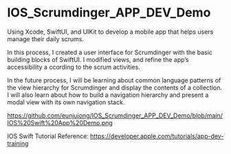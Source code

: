 # IOS_Scrumdinger_APP_DEV_Demo

Using Xcode, SwiftUI, and UIKit to develop a mobile app that helps users manage their daily scrums. 

In this process, I created a user interface for Scrumdinger with the basic building blocks of SwiftUI. I modified views, and refine the app’s accessibility a ccording to the scrum activities. 

In the future process, I will be learning about common language patterns of the view hierarchy for Scrumdinger and display the contents of a collection. I will also learn about how to build a navigation hierarchy and present a modal view with its own navigation stack. 

https://github.com/eunjujong/IOS_Scrumdinger_APP_DEV_Demo/blob/main/IOS%20Swift%20App%20Demo.png

IOS Swift Tutorial Reference: https://developer.apple.com/tutorials/app-dev-training
